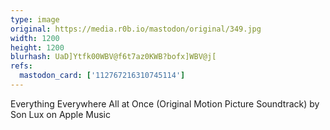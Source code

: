 ```yaml
---
type: image
original: https://media.r0b.io/mastodon/original/349.jpg
width: 1200
height: 1200
blurhash: UaD]Ytfk00WBV@f6t7az0KWB?bofx]WBV@j[
refs:
  mastodon_card: ['112767216310745114']
---
```


Everything Everywhere All at Once (Original Motion Picture Soundtrack) by Son Lux on Apple Music
